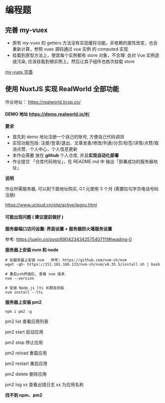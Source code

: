 # 编程题

## 完善 my-vuex

- 原有 my-vuex 的 getters 方法没有实现缓存功能，非依赖的属性改变，也会重新计算，参照 vuex 源码通过 vue 实例 的 computed 实现
- 挂载到原型方法上，使其每个实例都有 store 对象，不合理: 会对 Vue 实例造成污染, 应该挂载到根实例上。然后让其子组件也依次挂载 store

[my-vuex 完善](https://github.com/licop/lagou-task/blob/master/part3/fed-e-task-03-03/code/my-vuex/src/myvuex/index.js)

## 使用 NuxtJS 实现 RealWorld 全部功能

作业地址： https://realworld.licop.cn/

#### DEMO 地址 https://demo.realworld.io/#/

**要求**

- 首先到 demo 地址注册一个自己的账号, 方便自己代码调测
- 实现功能包括: 注册/登录/退出、文章发表/修改/列表/分页/标签/详情/点赞/取消点赞、个人中心，个人信息更新
- 本作业需要 放在 **github** 个人仓库, 并且**实现自动化部署**
- 作业提交 「仓库代码地址」，在 README.md 中 输出「部署成功的服务器地址」

**说明**

作业所需服务器, 可以到下面地址购买, 0.1 元使用 3 个月 (需要拉勾学员电话号码注册)

https://www.ucloud.cn/site/active/lagou.html

#### 可能出现问题 ( 建议提前做好 )

**服务器端口访问设置: 界面设置 + 服务器防火墙服务设置**

参考: https://juejin.cn/post/6904234342575407111#heading-0

**服务器上安装 nvm 和 node**

```shell
# 在服务器上安装 nvm   参考: https://github.com/nvm-sh/nvm
wget -qO- https://151.101.108.133/nvm-sh/nvm/v0.35.5/install.sh | bash

# 重启ssh终端后, 查看 nvm 版本
nvm --version

# 安装 Node.js lts 长期支持版
nvm install --lts
```

**服务器上安装 pm2**

```shell
npm i pm2 -g
```

pm2 list 查看应用列表

pm2 start 启动应用

pm2 stop 停止应用

pm2 reload 重载应用

pm2 restart 重启应用

pm2 delete 删除应用

pm2 log xx 查看出错日志 xx 为应用名称

**找不到 npm、pm2**

